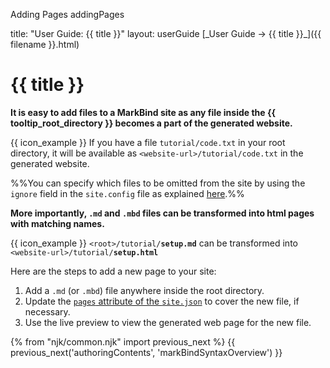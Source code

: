 <variable name="title" id="title">Adding Pages</variable>
<variable name="filename">addingPages</variable>

<frontmatter>
  title: "User Guide: {{ title }}"
  layout: userGuide
</frontmatter>

<span id="link" class="d-none">
<md>[_User Guide → {{ title }}_]({{ filename }}.html)</md>
</span>


# {{ title }}

<span class="lead" id="overview">

**It is easy to add files to a MarkBind site as any file inside the {{ tooltip_root_directory }} becomes a part of the generated website.**

</span>

<div class="indented">

{{ icon_example }} If you have a file `tutorial/code.txt` in your root directory, it will be available as `<website-url>/tutorial/code.txt` in the generated website.

</div>

%%You can specify which files to be omitted from the site by using the `ignore` field in the `site.config` file as explained [here](siteConfiguration.html#ignore).%%

**More importantly, `.md` and `.mbd` files can be transformed into html pages with matching names.**

<div class="indented">

{{ icon_example }} `<root>/tutorial/`**`setup.md`** can be transformed into `<website-url>/tutorial/`**`setup.html`**

</div>

Here are the steps to add a new page to your site:
1. Add a `.md` (or `.mbd`) file anywhere inside the root directory.
1. Update the [`pages` attribute of the `site.json`](siteConfiguration.html#pages) to cover the new file, if necessary.
1. Use the <trigger trigger="click" for="modal:addingPages-livePreview">live preview</trigger> to view the generated web page for the new file.

<modal large title="Live Preview" id="modal:addingPages-livePreview">
<include src="glossary.md#live-preview" inline/>
</modal>

{% from "njk/common.njk" import previous_next %}
{{ previous_next('authoringContents', 'markBindSyntaxOverview') }}
